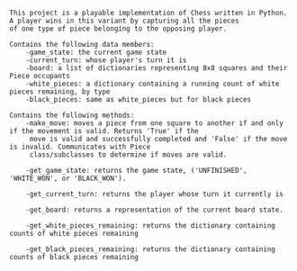     This project is a playable implementation of Chess written in Python. A player wins in this variant by capturing all the pieces
    of one type of piece belonging to the opposing player.

    Contains the following data members:
        -game_state: the current game state
        -current_turn: whose player's turn it is
        -board: a list of dictionaries representing 8x8 squares and their Piece occupants
        -white_pieces: a dictionary containing a running count of white pieces remaining, by type
        -black_pieces: same as white_pieces but for black pieces

    Contains the following methods:
        -make_move: moves a piece from one square to another if and only if the movement is valid. Returns 'True' if the
         move is valid and successfully completed and 'False' if the move is invalid. Communicates with Piece
         class/subclasses to determine if moves are valid.

        -get_game_state: returns the game state, ('UNFINISHED', 'WHITE_WON', or 'BLACK_WON').
        
        -get_current_turn: returns the player whose turn it currently is
        
        -get_board: returns a representation of the current board state.
        
        -get_white_pieces_remaining: returns the dictionary containing counts of white pieces remaining
        
        -get_black_pieces_remaining: returns the dictionary containing counts of black pieces remaining
